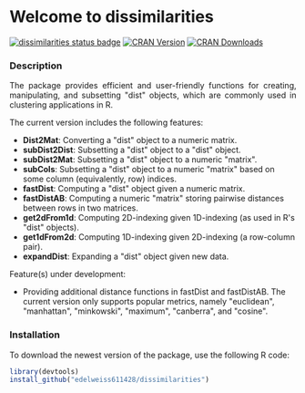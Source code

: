 # Welcome to dissimilarities
[![dissimilarities status badge](https://edelweiss611428.r-universe.dev/dissimilarities/badges/version)](https://edelweiss611428.r-universe.dev/dissimilarities)
[![CRAN Version](https://www.r-pkg.org/badges/version/dissimilarities)](https://CRAN.R-project.org/package=dissimilarities) 
[![CRAN Downloads](https://cranlogs.r-pkg.org/badges/dissimilarities)](https://CRAN.R-project.org/package=dissimilarities)

### Description

<p align="justify"> The package provides efficient and user-friendly functions for creating, manipulating, and subsetting "dist" objects, which are commonly used in clustering applications in R. </p> 

The current version includes the following features:    
     
- **Dist2Mat**: Converting a "dist" object to a numeric matrix.
- **subDist2Dist**: Subsetting a "dist" object to a  "dist" object.
- **subDist2Mat**: Subsetting a "dist" object to a numeric "matrix".
- **subCols**: Subsetting a "dist" object to a numeric "matrix" based on some column (equivalently, row) indices.
- **fastDist**: Computing a "dist" object given a numeric matrix.
- **fastDistAB**: Computing a numeric "matrix" storing pairwise distances between rows in two matrices.
- **get2dFrom1d**: Computing 2D-indexing given 1D-indexing (as used in R's "dist" objects).
- **get1dFrom2d**: Computing 1D-indexing given 2D-indexing (a row-column pair).
- **expandDist**: Expanding a "dist" object given new data.
  
Feature(s) under development:   
  
- Providing additional distance functions in fastDist and fastDistAB. The current version only supports popular metrics, namely "euclidean", "manhattan", "minkowski", "maximum", "canberra", and "cosine".

 ### Installation

 To download the newest version of the package, use the following R code: 

```r
library(devtools)
install_github("edelweiss611428/dissimilarities") 
```

